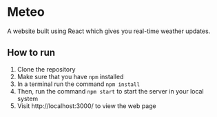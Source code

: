 # Meteo
A website built using React which gives you real-time weather updates.

## How to run
1. Clone the repository
2. Make sure that you have `npm` installed
3. In a terminal run the command `npm install`
4. Then, run the command `npm start` to start the server in your local system
5. Visit http://localhost:3000/ to view the web page
